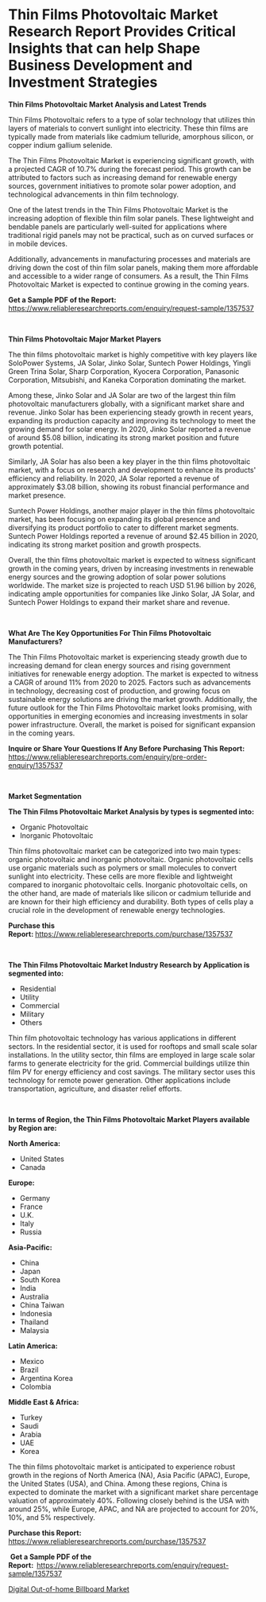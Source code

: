 <p><h1>Thin Films Photovoltaic Market Research Report Provides Critical Insights that can help Shape Business Development and Investment Strategies</h1></p><p><strong>Thin Films Photovoltaic Market Analysis and Latest Trends</strong></p>
<p><p>Thin Films Photovoltaic refers to a type of solar technology that utilizes thin layers of materials to convert sunlight into electricity. These thin films are typically made from materials like cadmium telluride, amorphous silicon, or copper indium gallium selenide.</p><p>The Thin Films Photovoltaic Market is experiencing significant growth, with a projected CAGR of 10.7% during the forecast period. This growth can be attributed to factors such as increasing demand for renewable energy sources, government initiatives to promote solar power adoption, and technological advancements in thin film technology.</p><p>One of the latest trends in the Thin Films Photovoltaic Market is the increasing adoption of flexible thin film solar panels. These lightweight and bendable panels are particularly well-suited for applications where traditional rigid panels may not be practical, such as on curved surfaces or in mobile devices.</p><p>Additionally, advancements in manufacturing processes and materials are driving down the cost of thin film solar panels, making them more affordable and accessible to a wider range of consumers. As a result, the Thin Films Photovoltaic Market is expected to continue growing in the coming years.</p></p>
<p><strong>Get a Sample PDF of the Report:&nbsp;</strong> <a href="https://www.reliableresearchreports.com/enquiry/request-sample/1357537">https://www.reliableresearchreports.com/enquiry/request-sample/1357537</a></p>
<p>&nbsp;</p>
<p><strong>Thin Films Photovoltaic Major Market Players</strong></p>
<p><p>The thin films photovoltaic market is highly competitive with key players like SoloPower Systems, JA Solar, Jinko Solar, Suntech Power Holdings, Yingli Green Trina Solar, Sharp Corporation, Kyocera Corporation, Panasonic Corporation, Mitsubishi, and Kaneka Corporation dominating the market. </p><p>Among these, Jinko Solar and JA Solar are two of the largest thin film photovoltaic manufacturers globally, with a significant market share and revenue. Jinko Solar has been experiencing steady growth in recent years, expanding its production capacity and improving its technology to meet the growing demand for solar energy. In 2020, Jinko Solar reported a revenue of around $5.08 billion, indicating its strong market position and future growth potential.</p><p>Similarly, JA Solar has also been a key player in the thin films photovoltaic market, with a focus on research and development to enhance its products' efficiency and reliability. In 2020, JA Solar reported a revenue of approximately $3.08 billion, showing its robust financial performance and market presence.</p><p>Suntech Power Holdings, another major player in the thin films photovoltaic market, has been focusing on expanding its global presence and diversifying its product portfolio to cater to different market segments. Suntech Power Holdings reported a revenue of around $2.45 billion in 2020, indicating its strong market position and growth prospects.</p><p>Overall, the thin films photovoltaic market is expected to witness significant growth in the coming years, driven by increasing investments in renewable energy sources and the growing adoption of solar power solutions worldwide. The market size is projected to reach USD 51.96 billion by 2026, indicating ample opportunities for companies like Jinko Solar, JA Solar, and Suntech Power Holdings to expand their market share and revenue.</p></p>
<p>&nbsp;</p>
<p><strong>What Are The Key Opportunities For Thin Films Photovoltaic Manufacturers?</strong></p>
<p><p>The Thin Films Photovoltaic market is experiencing steady growth due to increasing demand for clean energy sources and rising government initiatives for renewable energy adoption. The market is expected to witness a CAGR of around 11% from 2020 to 2025. Factors such as advancements in technology, decreasing cost of production, and growing focus on sustainable energy solutions are driving the market growth. Additionally, the future outlook for the Thin Films Photovoltaic market looks promising, with opportunities in emerging economies and increasing investments in solar power infrastructure. Overall, the market is poised for significant expansion in the coming years.</p></p>
<p><strong>Inquire or Share Your Questions If Any Before Purchasing This Report:</strong> <a href="https://www.reliableresearchreports.com/enquiry/pre-order-enquiry/1357537">https://www.reliableresearchreports.com/enquiry/pre-order-enquiry/1357537</a></p>
<p>&nbsp;</p>
<p><strong>Market Segmentation</strong></p>
<p><strong>The Thin Films Photovoltaic Market Analysis by types is segmented into:</strong></p>
<p><ul><li>Organic Photovoltaic</li><li>Inorganic Photovoltaic</li></ul></p>
<p><p>Thin films photovoltaic market can be categorized into two main types: organic photovoltaic and inorganic photovoltaic. Organic photovoltaic cells use organic materials such as polymers or small molecules to convert sunlight into electricity. These cells are more flexible and lightweight compared to inorganic photovoltaic cells. Inorganic photovoltaic cells, on the other hand, are made of materials like silicon or cadmium telluride and are known for their high efficiency and durability. Both types of cells play a crucial role in the development of renewable energy technologies.</p></p>
<p><strong>Purchase this Report:&nbsp;</strong><a href="https://www.reliableresearchreports.com/purchase/1357537">https://www.reliableresearchreports.com/purchase/1357537</a></p>
<p>&nbsp;</p>
<p><strong>The Thin Films Photovoltaic Market Industry Research by Application is segmented into:</strong></p>
<p><ul><li>Residential</li><li>Utility</li><li>Commercial</li><li>Military</li><li>Others</li></ul></p>
<p><p>Thin film photovoltaic technology has various applications in different sectors. In the residential sector, it is used for rooftops and small scale solar installations. In the utility sector, thin films are employed in large scale solar farms to generate electricity for the grid. Commercial buildings utilize thin film PV for energy efficiency and cost savings. The military sector uses this technology for remote power generation. Other applications include transportation, agriculture, and disaster relief efforts.</p></p>
<p>&nbsp;</p>
<p><strong>In terms of Region, the Thin Films Photovoltaic Market Players available by Region are:</strong></p>
<p>
    <p> <strong> North America: </strong>
        <ul>
            <li>United States</li>
            <li>Canada</li>
        </ul>
        </p> 
    <p> <strong> Europe: </strong>
        <ul>
            <li>Germany</li>
            <li>France</li>
            <li>U.K.</li>
            <li>Italy</li>
            <li>Russia</li>
        </ul>
        </p> 
    <p> <strong> Asia-Pacific: </strong>
        <ul>
            <li>China</li>
            <li>Japan</li>
            <li>South Korea</li>
            <li>India</li>
            <li>Australia</li>
            <li>China Taiwan</li>
            <li>Indonesia</li>
            <li>Thailand</li>
            <li>Malaysia</li>
        </ul>
        </p> 
    <p> <strong> Latin America: </strong>
        <ul>
            <li>Mexico</li>
            <li>Brazil</li>
            <li>Argentina Korea</li>
            <li>Colombia</li>
        </ul>
        </p> 
    <p> <strong> Middle East & Africa: </strong>
        <ul>
            <li>Turkey</li>
            <li>Saudi</li>
            <li>Arabia</li>
            <li>UAE</li>
            <li>Korea</li>
        </ul>
    </p>
    </p>
<p><p>The thin films photovoltaic market is anticipated to experience robust growth in the regions of North America (NA), Asia Pacific (APAC), Europe, the United States (USA), and China. Among these regions, China is expected to dominate the market with a significant market share percentage valuation of approximately 40%. Following closely behind is the USA with around 25%, while Europe, APAC, and NA are projected to account for 20%, 10%, and 5% respectively.</p></p>
<p><strong>Purchase this Report: </strong><a href="https://www.reliableresearchreports.com/purchase/1357537">https://www.reliableresearchreports.com/purchase/1357537</a></p>
<p>&nbsp;<strong>Get a Sample PDF of the Report:&nbsp;&nbsp;</strong><a href="https://www.reliableresearchreports.com/enquiry/request-sample/1357537">https://www.reliableresearchreports.com/enquiry/request-sample/1357537</a></p>
<p><strong></strong></p>
<p><p><a href="https://github.com/AKSHATREPORTPRIME/Market-Research-Report-List-3/blob/main/digital-out-of-home-billboard-market.md">Digital Out-of-home Billboard Market</a></p></p>